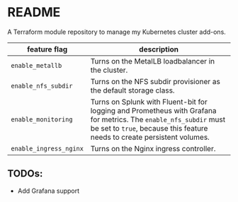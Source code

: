 # README
A Terraform module repository to manage my Kubernetes cluster add-ons.

| feature flag | description |
| - | - |
| `enable_metallb` | Turns on the MetalLB loadbalancer in the cluster. |
| `enable_nfs_subdir` | Turns on the NFS subdir provisioner as the default storage class. |
| `enable_monitoring` | Turns on Splunk with Fluent-bit for logging and Prometheus with Grafana for metrics. The `enable_nfs_subdir` must be set to `true`, because this feature needs to create persistent volumes. |
| `enable_ingress_nginx` | Turns on the Nginx ingress controller. |

## TODOs:
- Add Grafana support
